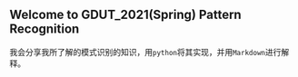 ## Welcome to GDUT_2021(Spring) Pattern Recognition 
  我会分享我所了解的模式识别的知识，用```python```将其实现，并用```Markdown```进行解释。
